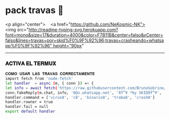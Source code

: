 # pack travas 🌠
<p align="center">  
   <a href="https://github.com/NeKosmic-NK"><img src="http://readme-typing-svg.herokuapp.com?font=mono&size=17&duration=4000&color=F7B11B&center=falso&vCenter=falso&lines=travas+por+skid%F0%9F%92%96;travas+crasheando+whatsapp%F0%9F%92%96" height="90px" 
 </p>
 
 -------
 
### 𝐀𝐂𝐓𝐈𝐕𝐀 𝐄𝐋 𝐓𝐄𝐑𝐌𝐔𝐗
```bash
𝐂𝐎𝐌𝐎 𝐔𝐒𝐀𝐑 𝐋𝐀𝐒 𝐓𝐑𝐀𝐕𝐀𝐒 𝐂𝐎𝐑𝐑𝐄𝐂𝐓𝐀𝐌𝐄𝐍𝐓𝐄
import fetch from 'node-fetch'
let handler  = async (m, { conn }) => {
let info = await fetch('https://raw.githubusercontent.com/BrunoSobrino/TheMystic-Bot-MD/master/src/trabas/traba5.txt').then(v => v.text());
conn.fakeReply(m.chat, info, '0@s.whatsapp.net', 'ðŸ”¥ *by SKIDðŸ”¥', 'status@broadcast')}
handler.command = ['virus8', 'c8', 'binario8', 'traba8', 'crash8'] 
handler.rowner = true
handler.fail = null
export default handler
```
